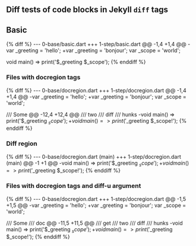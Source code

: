 ## Diff tests of code blocks in Jekyll `diff` tags

## Basic

<?code-excerpt "0-base/basic.dart" diff-with="1-step/basic.dart"?>
{% diff %}
--- 0-base/basic.dart
+++ 1-step/basic.dart
@@ -1,4 +1,4 @@
-var _greeting = 'hello';
+var _greeting = 'bonjour';
 var _scope = 'world';

 void main() => print('$_greeting $_scope');
{% enddiff %}

### Files with docregion tags

<?code-excerpt "0-base/docregion.dart" diff-with="1-step/docregion.dart"?>
{% diff %}
--- 0-base/docregion.dart
+++ 1-step/docregion.dart
@@ -1,4 +1,4 @@
-var _greeting = 'hello';
+var _greeting = 'bonjour';
 var _scope = 'world';

 /// Some
@@ -12,4 +12,4 @@
 /// two
 /// diff
 /// hunks
-void main() => print('$_greeting $_scope');
+void main() => print('$_greeting $_scope!');
{% enddiff %}

### Diff region

<?code-excerpt "0-base/docregion.dart (main)" diff-with="1-step/docregion.dart"?>
{% diff %}
--- 0-base/docregion.dart (main)
+++ 1-step/docregion.dart (main)
@@ -1 +1 @@
-void main() => print('$_greeting $_scope');
+void main() => print('$_greeting $_scope!');
{% enddiff %}

### Files with docregion tags and diff-u argument

<?code-excerpt "0-base/docregion.dart" diff-with="1-step/docregion.dart" diff-u="4"?>
{% diff %}
--- 0-base/docregion.dart
+++ 1-step/docregion.dart
@@ -1,5 +1,5 @@
-var _greeting = 'hello';
+var _greeting = 'bonjour';
 var _scope = 'world';

 /// Some
 /// doc
@@ -11,5 +11,5 @@
 /// get
 /// two
 /// diff
 /// hunks
-void main() => print('$_greeting $_scope');
+void main() => print('$_greeting $_scope!');
{% enddiff %}
